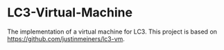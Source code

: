 # LC3-Virtual-Machine
The implementation of a virtual machine for LC3. This project is based on https://github.com/justinmeiners/lc3-vm.
